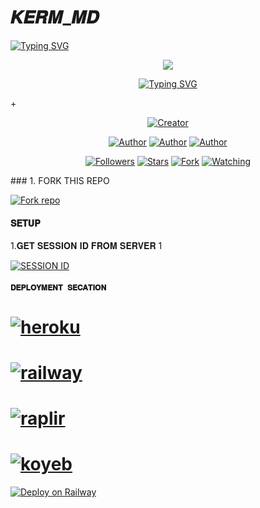 # 𝑲𝑬𝑹𝑴_𝑴𝑫

   <a>
                                      <a href="https://git.io/typing-svg"><img src="https://readme-typing-svg.demolab.com?font=Jersey+20+Charted&size=40&pause=1000&color=F71515&width=435&lines=BOT+100%25+CAMEROUNAIS%E2%84%A2%EF%B8%8F" alt="Typing SVG" /></a>   
            
<p align="center"> 
<up A simple WhatsApp User Bot Coded By Rayan and Giffareno</u>
</p>
<p align="center">
<img src="https://telegra.ph/file/e2f9b7dcd69340e77716f.jpg"/>       
<p align="center">
  <a href="https://git.io/typing-svg"><img src="https://readme-typing-svg.demolab.com?font=EB+Garamond&weight=800&size=25&duration=4000&pause=1000&random=false&width=435&lines=+•__I'M+KERM-+MD__•;MULTI-DEVICE+WHATSAPP+BOT;DEVELOPED+BY+RAYAN+AND+GIFFAREO;RELEASED+DATE+27%2F7%2F2024."                               alt="Typing SVG" /></a>
</p> +
<p align="center">
<a href="#"><img title="Creator" src="https://img.shields.io/badge/Creator-RG_TECH-red.svg?style=for-the-badge&logo=github"></a>
</a>
</p>
<p align="center">
<a href="https://github.com/RayanHack5"><img title="Author" src="https://img.shields.io/badge/RGTECH-black?style=for-the-badge&logo=Github"></a> <a href="https://chat.whatsapp.com/FpxvVBFOozA6IhNxIWhwFw"><img title="Author" src="https://img.shields.io/badge/CHANNEL-black?style=for-the-badge&logo=whatsapp"></a> <a href="https://wa.me/237656520674"><img title="Author" src="https://img.shields.io/badge/CHAT US-black?style=for-the-badge&logo=whatsapp">
<p/>
<p align="center">
<a href="https://github.com/RayanHack5?tab=followers"><img title="Followers" src="https://img.shields.io/github/followers/RayanHack5?label=Followers&style=social"></a>
<a href="https://github.com/RayanHack5/KERM-MD/stargazers/"><img title="Stars" src="https://img.shields.io/github/stars/IRayanHack5/KERM-MD?&style=social"></a>
<a href="https://github.com/RayanHack5/KERM-MD/network/members"><img title="Fork" src="https://img.shields.io/github/forks/RayanHack5/KERM-MD?style=social"></a>
<a href="https://github.com/RayanHack5/KERM-MD/watchers"><img title="Watching" src="https://img.shields.io/github/watchers/RayanHack5/KERM-MD?label=Watching&style=social"></a>
</p>
### 1. FORK THIS REPO

<a href='https://github.com/RayanHack5/KERM-MD/fork' target="_blank"><img alt='Fork repo' src='https://img.shields.io/badge/Fork This Repo-black?style=for-the-badge&logo=git&logoColor=white'/></a>
<p align="center">

#### 𝐒𝐄𝐓𝐔𝐏


1.𝐆𝐄𝐓 𝐒𝐄𝐒𝐒𝐈𝐎𝐍 𝐈𝐃 𝐅𝐑𝐎𝐌 𝐒𝐄𝐑𝐕𝐄𝐑 1
 
<a href='https://wasi-bot-web.vercel.app/' target="_blank"><img alt='SESSION ID' src='https://img.shields.io/badge/Session_id-100000?style=for-the-badge&logo=scan&logoColor=white&labelColor=black&color=black'/></a>

#### `𝐃𝐄𝐏𝐋𝐎𝐘𝐌𝐄𝐍𝐓 𝐒𝐄𝐂𝐀𝐓𝐈𝐎𝐍`
# <a href="https://dashboard.heroku.com/new?template=https://github.com/wasixd/WASI-MD-V2"><img title="heroku" src="https://img.shields.io/badge/DEPLOY ON HEROKU-h?color=black &style=for-the-badge&logo=msi"></a>
# <a href="https://railway.app/template/OPU1WA?referralCode=RidRsW"><img title="railway" src="https://img.shields.io/badge/DEPLOY ON RAILWAY-h?color=black&style=for-the-badge&logo=msi"></a>
# <a href="(https://replit.com/github/Itxxwasi/WASI-MD-V2"><img title="raplir" src="https://img.shields.io/badge/RAPLIT-h?color=black&style=for-the-badge&logo=msi"></a>
# <a href="https://wasimd-9dedcea2edba.herokuapp.com/"><img title="koyeb" src="https://img.shields.io/badge/DEPLOY ON KYOEB-h?color=black&style=for-the-badge&logo=msi"></a>
[![Deploy on Railway](https://railway.app/button.svg)](https://railway.app/template/OPU1WA?referralCode=RidRsW)

